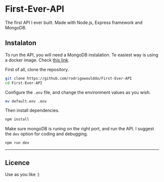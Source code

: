 # First-Ever-API
The first API I ever built. Made with Node.js, Express framework and MongoDB.

## Instalaton

To run the API, you will need a MongoDB instalation. Te easiest way is using a docker image. Check [this link](https://www.thepolyglotdeveloper.com/2019/01/getting-started-mongodb-docker-container-deployment/).

First of all, clone the repository.

```sh
git clone https://github.com/rodrigowoulddo/First-Ever-API
cd First-Ever-API
```

Configure the `.env` file, and change the environment values as you wish.

```sh
mv default.env .env
```

Then install dependencies.

```sh
npm install
```

Make sure mongoDB is runing on the right port, and run the API. I suggest the `dev` option for coding and debugging.

```sh
npm run dev
```

----
## Licence
Use as you like :)

